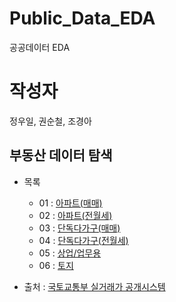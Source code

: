 # Public_Data_EDA 
공공데이터 EDA

# 작성자
정우일, 권순철, 조경아

## 부동산 데이터 탐색
* 목록
	* 01 : [아파트(매매)](01_EDA_APT_SALE.ipynb)
	* 02 : [아파트(전월세)](02_EDA_APT_RENT.ipynb)
	* 03 : [단독다가구(매매)](03_EDA_HOUSE_SALE.ipynb)
	* 04 : [단독다가구(전월세)](04_EDA_HOUSE_RENT.ipynb)
	* 05 : [상업/업무용](05_EDA_COMMERCE.ipynb)
	* 06 : [토지](06_EDA_LAND.ipynb)

* 출처 : [국토교통부 실거래가 공개시스템](http://rtdown.molit.go.kr/)
